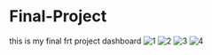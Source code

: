 # Final-Project
this is my final frt project dashboard 
![1](https://user-images.githubusercontent.com/107246534/205476224-b6f03d88-0de6-4a43-add6-c89edc28d4e5.png)
![2](https://user-images.githubusercontent.com/107246534/205476234-79daa170-1f03-43ba-84b0-ff4286f709f5.png)
![3](https://user-images.githubusercontent.com/107246534/205476237-22c2686b-fc62-482a-b107-b397cb8409a9.png)
![4](https://user-images.githubusercontent.com/107246534/205476245-c2da0d62-ecc9-4aed-9e52-9fbef4d56f68.png)
